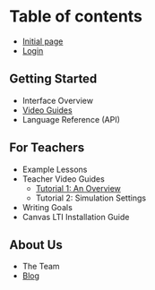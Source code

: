 # Table of contents

* [Initial page](README.md)
* [Login](https://tychos.org/login)

## Getting Started

* Interface Overview
* [Video Guides](getting-started/video-guides.md)
* Language Reference \(API\)

## For Teachers

* Example Lessons
* Teacher Video Guides
  * [Tutorial 1: An Overview](for-teachers/teacher-video-guides/test.md)
  * Tutorial 2: Simulation Settings
* Writing Goals
* Canvas LTI Installation Guide

## About Us

* The Team
* [Blog](http://blog.tychos.org/)


